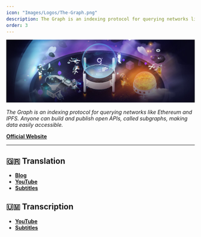 ```yaml
---
icon: "Images/Logos/The-Graph.png"
description: The Graph is an indexing protocol for querying networks like Ethereum and IPFS. Anyone can build and publish open APIs, called subgraphs, making data easily accessible.
order: 3
---
```


![](../Images/Covers/The-Graph.png)

_The Graph is an indexing protocol for querying networks like Ethereum and IPFS. Anyone can build and publish open APIs, called subgraphs, making data easily accessible._

[**Official Website**](https://thegraph.com/en/)

---

## 🇬🇷 Translation

- [**Blog**](https://www.thegraph.gr/)
- [**YouTube**](https://www.youtube.com/channel/UCNfxUmhmBRpoghLNyzKjbLw)
- [**Subtitles**](https://gist.github.com/Xk9eboF6/fd0da262bf368f6d69008aead50e6088)

## 🇺🇲️ Transcription

- [**YouTube**](https://www.youtube.com/channel/UCNfxUmhmBRpoghLNyzKjbLw)
- [**Subtitles**](https://gist.github.com/Xk9eboF6/638f5e227c6315bfc3ef52d9f15b6720)

